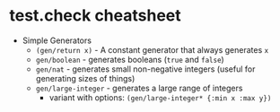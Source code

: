 # test.check cheatsheet

- Simple Generators
  - `(gen/return x)` - A constant generator that always generates `x`
  - `gen/boolean` - generates booleans (`true` and `false`)
  - `gen/nat` - generates small non-negative integers (useful for generating sizes of things)
  - `gen/large-integer` - generates a large range of integers
    - variant with options: `(gen/large-integer* {:min x :max y})`
